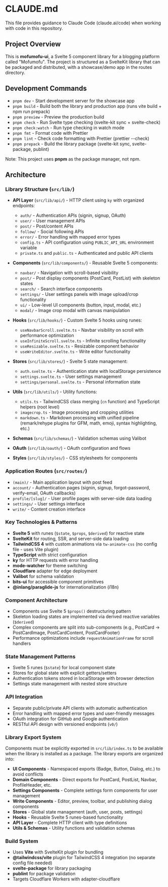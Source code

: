 # CLAUDE.md

This file provides guidance to Claude Code (claude.ai/code) when working with code in this repository.

## Project Overview

This is **mofumofu-ui**, a Svelte 5 component library for a blogging platform called "Mofumofu". The project is structured as a SvelteKit library that can be packaged and distributed, with a showcase/demo app in the routes directory.

## Development Commands

- `pnpm dev` - Start development server for the showcase app
- `pnpm build` - Build both the library and production app (runs vite build + npm run prepack)
- `pnpm preview` - Preview the production build
- `pnpm check` - Run Svelte type checking (svelte-kit sync + svelte-check)
- `pnpm check:watch` - Run type checking in watch mode
- `pnpm fmt` - Format code with Prettier
- `pnpm lint` - Check code formatting with Prettier (prettier --check)
- `pnpm prepack` - Build the library package (svelte-kit sync, svelte-package, publint)

Note: This project uses **pnpm** as the package manager, not npm.

## Architecture

### Library Structure (`src/lib/`)

- **API Layer** (`src/lib/api/`) - HTTP client using `ky` with organized endpoints:
  - `auth/` - Authentication APIs (signin, signup, OAuth)
  - `user/` - User management APIs
  - `post/` - Post/content APIs
  - `follow/` - Social following APIs
  - `error/` - Error handling with mapped error types
  - `config.ts` - API configuration using `PUBLIC_API_URL` environment variable
  - `private.ts` and `public.ts` - Authenticated and public API clients

- **Components** (`src/lib/components/`) - Reusable Svelte 5 components:
  - `navbar/` - Navigation with scroll-based visibility
  - `post/` - Post display components (PostCard, PostList) with skeleton states
  - `search/` - Search interface components
  - `settings/` - User settings panels with image upload/crop functionality
  - `ui/` - Low-level UI components (button, input, modal, etc.)
  - `modal/` - Image crop modal with canvas manipulation

- **Hooks** (`src/lib/hooks/`) - Custom Svelte 5 hooks using runes:
  - `useNavbarScroll.svelte.ts` - Navbar visibility on scroll with performance optimization
  - `useInfiniteScroll.svelte.ts` - Infinite scrolling functionality
  - `useResizable.svelte.ts` - Resizable component behavior
  - `useWriteEditor.svelte.ts` - Write editor functionality

- **Stores** (`src/lib/stores/`) - Svelte 5 state management:
  - `auth.svelte.ts` - Authentication state with localStorage persistence
  - `settings.svelte.ts` - User settings management
  - `settings/personal.svelte.ts` - Personal information state

- **Utils** (`src/lib/utils/`) - Utility functions:
  - `utils.ts` - TailwindCSS class merging (`cn` function) and TypeScript helpers (root level)
  - `imagecrop.ts` - Image processing and cropping utilities
  - `markdown.ts` - Markdown processing with unified pipeline (remark/rehype plugins for GFM, math, emoji, syntax highlighting, etc.)

- **Schemas** (`src/lib/schemas/`) - Validation schemas using Valibot
- **OAuth** (`src/lib/oauth/`) - OAuth configuration and flows
- **Styles** (`src/lib/styles/`) - CSS stylesheets for components

### Application Routes (`src/routes/`)

- `(main)/` - Main application layout with post feed
- `account/` - Authentication pages (signin, signup, forgot-password, verify-email, OAuth callbacks)
- `profile/[slug]/` - User profile pages with server-side data loading
- `settings/` - User settings interface
- `write/` - Content creation interface

### Key Technologies & Patterns

- **Svelte 5** with runes (`$state`, `$props`, `$derived`) for reactive state
- **SvelteKit** for routing, SSR, and server-side data loading
- **TailwindCSS 4** with custom animations via `tw-animate-css` (no config file - uses Vite plugin)
- **TypeScript** with strict configuration
- **ky** for HTTP requests with error handling
- **mode-watcher** for theme switching
- **Cloudflare** adapter for edge deployment
- **Valibot** for schema validation
- **bits-ui** for accessible component primitives
- **@inlang/paraglide-js** for internationalization (i18n)

### Component Architecture

- Components use Svelte 5 `$props()` destructuring pattern
- Skeleton loading states are implemented via derived reactive variables (`$derived`)
- Complex components are split into sub-components (e.g., PostCard → PostCardImage, PostCardContent, PostCardFooter)
- Performance optimizations include `requestAnimationFrame` for scroll handlers

### State Management Patterns

- Svelte 5 runes (`$state`) for local component state
- Stores for global state with explicit getters/setters
- Authentication tokens stored in localStorage with browser detection
- Settings state management with nested store structure

### API Integration

- Separate public/private API clients with automatic authentication
- Error handling with mapped error types and user-friendly messages
- OAuth integration for GitHub and Google authentication
- RESTful API design with versioned endpoints (`v0/`)

### Library Export System

Components must be explicitly exported in `src/lib/index.ts` to be available when the library is installed as a package. The library exports are organized into:

- **UI Components** - Namespaced exports (Badge, Button, Dialog, etc.) to avoid conflicts
- **Domain Components** - Direct exports for PostCard, PostList, Navbar, ProfileHeader, etc.
- **Settings Components** - Complete settings form components for user management
- **Write Components** - Editor, preview, toolbar, and publishing dialog components
- **Stores** - Global state management (auth, user, posts, settings)
- **Hooks** - Reusable Svelte 5 runes-based functionality
- **API Layer** - Complete HTTP client with type definitions
- **Utils & Schemas** - Utility functions and validation schemas

### Build System

- Uses **Vite** with SvelteKit plugin for bundling
- **@tailwindcss/vite** plugin for TailwindCSS 4 integration (no separate config file needed)
- **svelte-package** for library packaging
- **publint** for package validation
- Targets Cloudflare Workers with adapter-cloudflare
